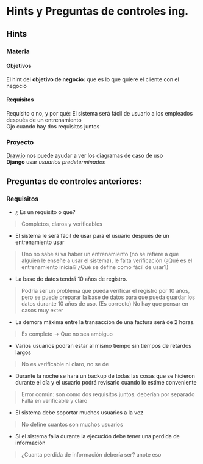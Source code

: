 # Hints y Preguntas de controles ing.

## Hints
### Materia
#### Objetivos
El hint del **objetivo de negocio:** que  es lo que quiere el cliente con el negocio
#### Requisitos
Requisito o no, y por qué: El sistema será fácil de usuario a los empleados después de un entrenamiento <br>
Ojo cuando hay dos requisitos juntos

### Proyecto
[Draw.io](https://www.draw.io/) nos puede ayudar a ver los diagramas de caso de uso <br>
**Django** usar *usuarios predeterminados*

## Preguntas de controles anteriores:
### Requisitos
- ¿ Es un requisito o qué?
> Completos, claros y verificables

- El sistema le será fácil de usar para el usuario después de un entrenamiento usar
> Uno no sabe si va haber un entrenamiento (no se refiere a que alguien le enseñe a usar el sistema), le falta verificación (¿Qué es el entrenamiento inicial? ¿Qué se define como fácil de usar?)

- La base de datos tendrá 10 años de registro.
> Podría ser un problema que pueda verificar el registro por 10 años, pero se puede preparar la base de datos para que pueda guardar los datos durante 10 años de uso. (Es correcto) No hay que pensar en casos muy exter

- La demora máxima entre la transacción de una factura será de 2 horas.
> Es completo -> Que no sea ambiguo

- Varios usuarios podrán estar al mismo tiempo sin tiempos de retardos largos
> No es verificable ni claro, no se de

- Durante la noche se hará un backup de todas las cosas que se hicieron durante el día y el usuario podrá revisarlo cuando lo estime conveniente
> Error común: son como dos requisitos juntos. deberían por separado
Falla en verificable y claro

- El sistema debe soportar muchos usuarios a la vez
> No define cuantos son muchos usuarios

- Si el sistema falla durante la ejecución debe tener una perdida de información
> ¿Cuanta perdida de información debería ser?
anote eso

